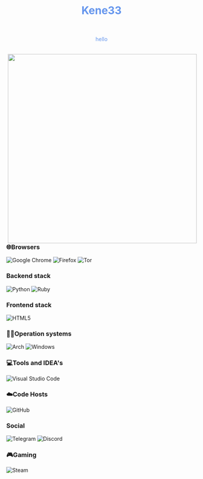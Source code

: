 <h1 align="center" style="color:#6495ED">Kene33 </h1 style="color:#6495ED"> <br />
<p align="center" style="color:#6495ED">
hello <br /><br />
</p style="color:#6495ED">
<img align="right" src="https://i.pinimg.com/originals/62/08/9e/62089ee9672198cd380b938aec5f1577.gif" width="500">
  
### 🌐Browsers
![Google Chrome](https://img.shields.io/badge/Google%20Chrome-4285F4?style=for-the-badge&logo=GoogleChrome&logoColor=white) ![Firefox](https://img.shields.io/badge/Firefox-FF7139?style=for-the-badge&logo=Firefox-Browser&logoColor=white) ![Tor](https://img.shields.io/badge/Tor-7D4698?style=for-the-badge&logo=Tor-Browser&logoColor=white)  


### Backend stack 
![Python](https://img.shields.io/badge/python-3670A0?style=for-the-badge&logo=python&logoColor=ffdd54)
![Ruby](https://img.shields.io/badge/Ruby-%23CC342D?style=for-the-badge&logo=ruby&logoColor=white)
### Frontend stack
![HTML5](https://img.shields.io/badge/html5-%23E34F26.svg?style=for-the-badge&logo=html5&logoColor=white)

### 🧑‍💻Operation systems
![Arch](https://img.shields.io/badge/Arch%20Linux-1793D1?logo=arch-linux&logoColor=fff&style=for-the-badge) ![Windows](https://img.shields.io/badge/Windows-0078D6?style=for-the-badge&logo=windows&logoColor=white)

### 💻Tools and IDEA's
![Visual Studio Code](https://img.shields.io/badge/Visual%20Studio%20Code-0078d7.svg?style=for-the-badge&logo=visual-studio-code&logoColor=white)

 ### ☁️Code Hosts
![GitHub](https://img.shields.io/badge/github-%23121011.svg?style=for-the-badge&logo=github&logoColor=white)
  
  
  ### Social
 ![Telegram](https://img.shields.io/badge/Telegram-2CA5E0?style=for-the-badge&logo=telegram&logoColor=white)
 ![Discord](https://img.shields.io/badge/%3CServer%3E-%237289DA.svg?style=for-the-badge&logo=discord&logoColor=white)
  
 ### 🎮Gaming
 ![Steam](https://img.shields.io/badge/steam-%23000000.svg?style=for-the-badge&logo=steam&logoColor=white)
